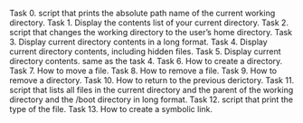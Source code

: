Task 0.
script that prints the absolute path name of the current working directory.
Task 1.
Display the contents list of your current directory.
Task 2.
script that changes the working directory to the user’s home directory.
Task 3.
Display current directory contents in a long format.
Task 4.
Display current directory contents, including hidden files.
Task 5.
Display current directory contents. same as the task 4.
Task 6. 
How to create a directory.
Task 7.
How to move a file.
Task 8.
How to remove a file.
Task 9.
How to remove a directory.
Task 10.
How to return to the previous derictory.
Task 11.
script that lists all files in the current directory and the parent of the working directory and the /boot directory in long format.
Task 12.
script that print the type of the file.
Task 13. 
How to create a symbolic link.
